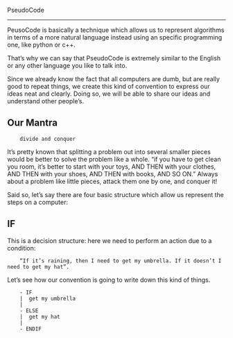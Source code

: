 PseudoCode
__________

PeusoCode is basically a technique which allows us to represent algorithms in terms of a more natural language instead using an specific programming one, like python or c++.

That’s why we can say that PseudoCode is extremely similar to the English or any other language you like to talk into.

Since we already know the fact that all computers are dumb, but are really good to repeat things, we create this kind of convention to express our ideas neat and clearly. Doing so, we will be able to share our ideas and understand other people’s.

## Our Mantra
		divide and conquer

It’s pretty known that splitting a problem out into several smaller pieces would be better to solve the problem like a whole.
		“if you have to get clean you room, it’s better to start with your toys, AND THEN with your clothes, AND THEN with your shoes, AND THEN with books, AND SO ON.”
Always about a problem like little pieces, attack them one by one, and conquer it!

Said so, let’s say there are four basic structure which allow us represent the steps on a computer:

## IF

This is a decision structure: here we need to perform an action due to a condition:

		“If it’s raining, then I need to get my umbrella. If it doesn’t I need to get my hat”.

Let’s see how our convention is going to write down this kind of things.

	
		- IF
		|  get my umbrella
		|
		- ELSE
		|  get my hat
		|
		- ENDIF
